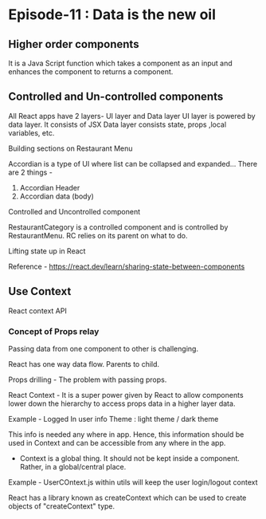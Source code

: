 # Episode-11 : Data is the new oil

## Higher order components

It is a Java Script function which takes a component as an input and enhances the component to returns a component. 

## Controlled and Un-controlled components

All React apps have 2 layers- UI layer and Data layer
UI layer is powered by data layer. It consists of JSX
Data layer consists state, props ,local variables, etc.

Building sections on Restaurant Menu 

Accordian is a type of UI where list can be collapsed and expanded...
There are 2 things - 
1. Accordian Header
2. Accordian data (body)

Controlled and Uncontrolled component

RestaurantCategory is a controlled component and is controlled by RestaurantMenu.
RC relies on its parent on what to do. 

Lifting state up in React 

Reference - https://react.dev/learn/sharing-state-between-components

## Use Context 

React context API

### Concept of Props relay

Passing data from one component to other is challenging.

React has one way data flow.
Parents to child. 

Props drilling - The problem with passing props.

React Context - It is a super power given by React to allow components lower down the hierarchy to
access props data in a higher layer data. 

Example - Logged In user info
Theme : light theme / dark theme 

This info is needed any where in app. Hence, this information should be used in Context
and can be accessible from any where in the app. 

* Context is a global thing. It should not be kept inside a component.
Rather, in a global/central place. 

Example - UserCOntext.js within utils will keep the user login/logout context 

React has a library known as createContext which can be used to create objects of
"createContext" type. 